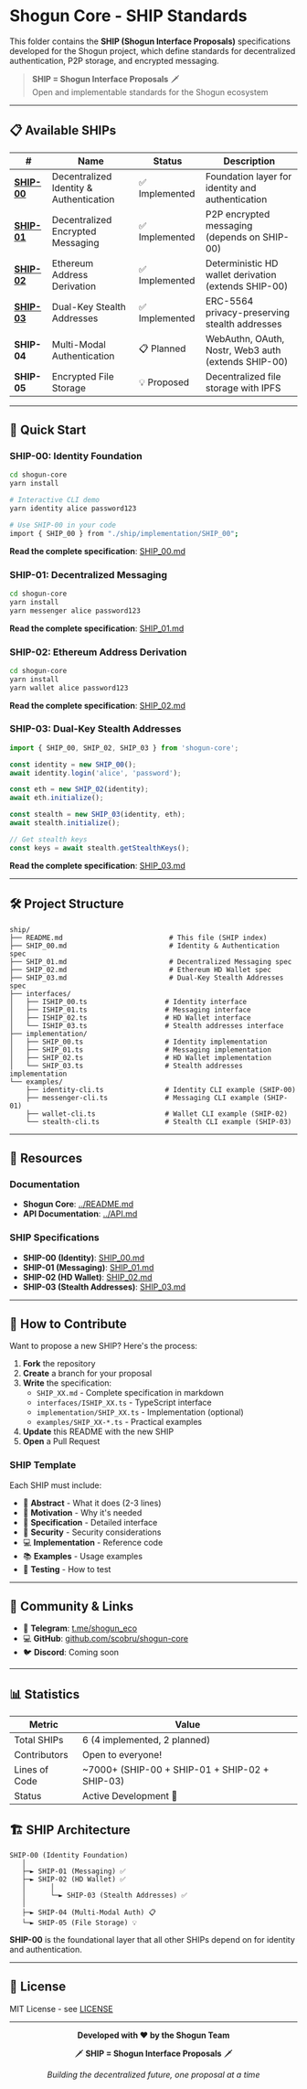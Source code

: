 # Shogun Core - SHIP Standards

This folder contains the **SHIP (Shogun Interface Proposals)** specifications developed for the Shogun project, which define standards for decentralized authentication, P2P storage, and encrypted messaging.

> **SHIP = Shogun Interface Proposals** 🗡️  
> Open and implementable standards for the Shogun ecosystem

---

## 📋 Available SHIPs

| # | Name | Status | Description |
|---|------|--------|-------------|
| [**SHIP-00**](./SHIP_00.md) | Decentralized Identity & Authentication | ✅ Implemented | Foundation layer for identity and authentication |
| [**SHIP-01**](./SHIP_01.md) | Decentralized Encrypted Messaging | ✅ Implemented | P2P encrypted messaging (depends on SHIP-00) |
| [**SHIP-02**](./SHIP_02.md) | Ethereum Address Derivation | ✅ Implemented | Deterministic HD wallet derivation (extends SHIP-00) |
| [**SHIP-03**](./SHIP_03.md) | Dual-Key Stealth Addresses | ✅ Implemented | ERC-5564 privacy-preserving stealth addresses |
| **SHIP-04** | Multi-Modal Authentication | 📋 Planned | WebAuthn, OAuth, Nostr, Web3 auth (extends SHIP-00) |
| **SHIP-05** | Encrypted File Storage | 💡 Proposed | Decentralized file storage with IPFS |

---

## 🚀 Quick Start

### SHIP-00: Identity Foundation

```bash
cd shogun-core
yarn install

# Interactive CLI demo
yarn identity alice password123

# Use SHIP-00 in your code
import { SHIP_00 } from "./ship/implementation/SHIP_00";
```

**Read the complete specification**: [SHIP_00.md](./SHIP_00.md)

### SHIP-01: Decentralized Messaging

```bash
cd shogun-core
yarn install
yarn messenger alice password123
```

**Read the complete specification**: [SHIP_01.md](./SHIP_01.md)

### SHIP-02: Ethereum Address Derivation

```bash
cd shogun-core
yarn install
yarn wallet alice password123
```

**Read the complete specification**: [SHIP_02.md](./SHIP_02.md)

### SHIP-03: Dual-Key Stealth Addresses

```typescript
import { SHIP_00, SHIP_02, SHIP_03 } from 'shogun-core';

const identity = new SHIP_00();
await identity.login('alice', 'password');

const eth = new SHIP_02(identity);
await eth.initialize();

const stealth = new SHIP_03(identity, eth);
await stealth.initialize();

// Get stealth keys
const keys = await stealth.getStealthKeys();
```

**Read the complete specification**: [SHIP_03.md](./SHIP_03.md)

---

## 🛠️ Project Structure

```
ship/
├── README.md                          # This file (SHIP index)
├── SHIP_00.md                         # Identity & Authentication spec
├── SHIP_01.md                         # Decentralized Messaging spec
├── SHIP_02.md                         # Ethereum HD Wallet spec
├── SHIP_03.md                         # Dual-Key Stealth Addresses spec
├── interfaces/
│   ├── ISHIP_00.ts                   # Identity interface
│   ├── ISHIP_01.ts                   # Messaging interface
│   ├── ISHIP_02.ts                   # HD Wallet interface
│   └── ISHIP_03.ts                   # Stealth addresses interface
├── implementation/
│   ├── SHIP_00.ts                    # Identity implementation
│   ├── SHIP_01.ts                    # Messaging implementation
│   ├── SHIP_02.ts                    # HD Wallet implementation
│   └── SHIP_03.ts                    # Stealth addresses implementation
└── examples/
    ├── identity-cli.ts               # Identity CLI example (SHIP-00)
    ├── messenger-cli.ts              # Messaging CLI example (SHIP-01)
    ├── wallet-cli.ts                 # Wallet CLI example (SHIP-02)
    └── stealth-cli.ts                # Stealth CLI example (SHIP-03)
```

---

## 📖 Resources

### Documentation
- **Shogun Core**: [../README.md](../README.md)
- **API Documentation**: [../API.md](../API.md)

### SHIP Specifications
- **SHIP-00 (Identity)**: [SHIP_00.md](./SHIP_00.md)
- **SHIP-01 (Messaging)**: [SHIP_01.md](./SHIP_01.md)
- **SHIP-02 (HD Wallet)**: [SHIP_02.md](./SHIP_02.md)
- **SHIP-03 (Stealth Addresses)**: [SHIP_03.md](./SHIP_03.md)

---

## 🤝 How to Contribute

Want to propose a new SHIP? Here's the process:

1. **Fork** the repository
2. **Create** a branch for your proposal
3. **Write** the specification:
   - `SHIP_XX.md` - Complete specification in markdown
   - `interfaces/ISHIP_XX.ts` - TypeScript interface
   - `implementation/SHIP_XX.ts` - Implementation (optional)
   - `examples/SHIP_XX-*.ts` - Practical examples
4. **Update** this README with the new SHIP
5. **Open** a Pull Request

### SHIP Template

Each SHIP must include:
- 📝 **Abstract** - What it does (2-3 lines)
- 🎯 **Motivation** - Why it's needed
- 📐 **Specification** - Detailed interface
- 🔐 **Security** - Security considerations
- 💻 **Implementation** - Reference code
- 📚 **Examples** - Usage examples
- 🧪 **Testing** - How to test

---

## 💬 Community & Links

- 💬 **Telegram**: [t.me/shogun_eco](https://t.me/shogun_eco)
- 💻 **GitHub**: [github.com/scobru/shogun-core](https://github.com/scobru/shogun-core)
- 🐦 **Discord**: Coming soon

---

## 📊 Statistics

| Metric | Value |
|---------|--------|
| Total SHIPs | 6 (4 implemented, 2 planned) |
| Contributors | Open to everyone! |
| Lines of Code | ~7000+ (SHIP-00 + SHIP-01 + SHIP-02 + SHIP-03) |
| Status | Active Development 🚀 |

## 🏗️ SHIP Architecture

```
SHIP-00 (Identity Foundation)
   │
   ├─► SHIP-01 (Messaging) ✅
   ├─► SHIP-02 (HD Wallet) ✅
   │      │
   │      └─► SHIP-03 (Stealth Addresses) ✅
   │
   ├─► SHIP-04 (Multi-Modal Auth) 📋
   └─► SHIP-05 (File Storage) 💡
```

**SHIP-00** is the foundational layer that all other SHIPs depend on for identity and authentication.

---

## 📄 License

MIT License - see [LICENSE](../../LICENSE)

---

<div align="center">

**Developed with ❤️ by the Shogun Team**

🗡️ **SHIP = Shogun Interface Proposals** 🗡️

*Building the decentralized future, one proposal at a time*

</div>


